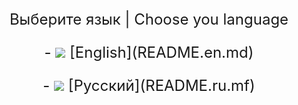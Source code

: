 <meta charset="utf-8">
<p align="center" style="font-size: 24px">
    Выберите язык | Choose you language
</p>
<p align="center" style="font-size: 24px">
    - <img src="https://flagcdn.com/w40/gb.png"> [English](README.en.md)

</p>
<p align="center" style="font-size: 24px">
    - <img src="https://flagcdn.com/w40/ru.png"> [Русский](README.ru.mf)
</p>
</table>
